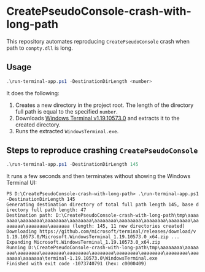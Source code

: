 # CreatePseudoConsole-crash-with-long-path

This repository automates reproducing `CreatePseudoConsole` crash when path to `conpty.dll` is long.

## Usage
```powershell
.\run-terminal-app.ps1 -DestinationDirLength <number>
```
It does the following:
1. Creates a new directory in the project root. The length of the directory full path is equal to the specified `number`.
2. Downloads [Windows Terminal v1.19.10573.0](https://github.com/microsoft/terminal/releases/tag/v1.19.10573.0) and extracts it to the created directory.
3. Runs the extracted `WindowsTerminal.exe`.


## Steps to reproduce crashing `CreatePseudoConsole`

```powershell
.\run-terminal-app.ps1 -DestinationDirLength 145
```

It runs a few seconds and then terminates without showing the Windows Terminal UI:
<style>
  code {
    white-space : pre-wrap !important;
    word-break: break-all;
  }
</style>
```text
PS D:\CreatePseudoConsole-crash-with-long-path> .\run-terminal-app.ps1 -DestinationDirLength 145
Generating destination directory of total full path length 145, base directory full path length: 47
Destination path: D:\CreatePseudoConsole-crash-with-long-path\tmp\aaaaaaaa\aaaaaaaa\aaaaaaaa\aaaaaaaa\aaaaaaaa\aaaaaaaa\aaaaaaaa\aaaaaaaa\aaaaaaaa\aaaaaaaa\aaaaaaa (length: 145, 11 new directories created)
Downloading https://github.com/microsoft/terminal/releases/download/v1.19.10573.0/Microsoft.WindowsTerminal_1.19.10573.0_x64.zip ...
Expanding Microsoft.WindowsTerminal_1.19.10573.0_x64.zip
Running D:\CreatePseudoConsole-crash-with-long-path\tmp\aaaaaaaa\aaaaaaaa\aaaaaaaa\aaaaaaaa\aaaaaaaa\aaaaaaaa\aaaaaaaa\aaaaaaaa\aaaaaaaa\aaaaaaaa\aaaaaaa\terminal-1.19.10573.0\WindowsTerminal.exe
Finished with exit code -1073740791 (hex: c0000409)
```
